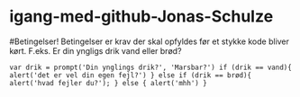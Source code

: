 # igang-med-github-Jonas-Schulze

#Betingelser!
Betingelser er krav der skal opfyldes før et stykke kode bliver kørt.
F.eks. Er din yngligs drik vand eller brød?

`
var drik = prompt('Din ynglings drik?', 'Marsbar?')
if (drik == vand){
alert('det er vel din egen fejl?')
} else if (drik == brød){
alert('hvad fejler du?');
} else {
alert('mhh')
}
`
